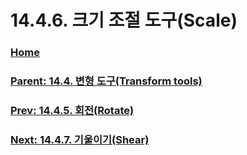 # 14.4.6. 크기 조절 도구(Scale)

### [Home](./00-home.md)
### [Parent: 14.4. 변형 도구(Transform tools)](./14-04-00-transform-tools.md)
### [Prev: 14.4.5. 회전(Rotate)](./14-04-05-rotate.md)
### [Next: 14.4.7. 기울이기(Shear)](./14-04-07-shear.md)
